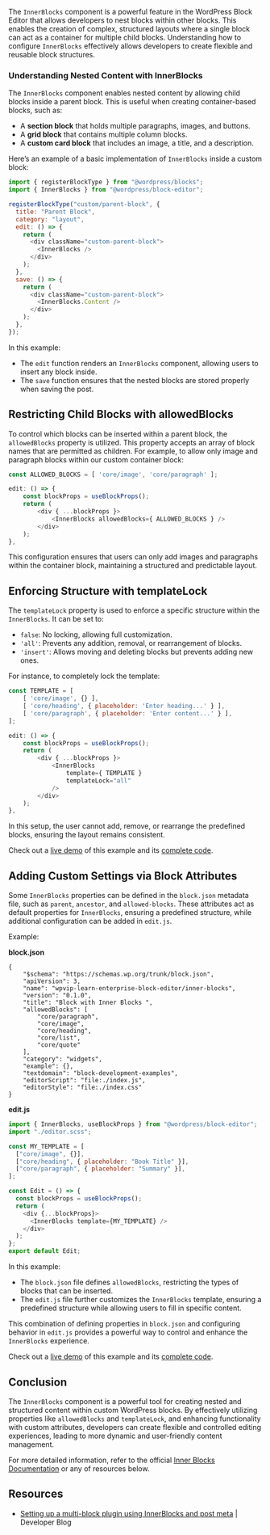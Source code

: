 The `InnerBlocks` component is a powerful feature in the WordPress Block Editor that allows developers to nest blocks within other blocks. This enables the creation of complex, structured layouts where a single block can act as a container for multiple child blocks. Understanding how to configure `InnerBlocks` effectively allows developers to create flexible and reusable block structures.

### **Understanding Nested Content with InnerBlocks**

The `InnerBlocks` component enables nested content by allowing child blocks inside a parent block. This is useful when creating container-based blocks, such as:

- A **section block** that holds multiple paragraphs, images, and buttons.
- A **grid block** that contains multiple column blocks.
- A **custom card block** that includes an image, a title, and a description.

Here’s an example of a basic implementation of `InnerBlocks` inside a custom block:

```javascript
import { registerBlockType } from "@wordpress/blocks";
import { InnerBlocks } from "@wordpress/block-editor";

registerBlockType("custom/parent-block", {
  title: "Parent Block",
  category: "layout",
  edit: () => {
    return (
      <div className="custom-parent-block">
        <InnerBlocks />
      </div>
    );
  },
  save: () => {
    return (
      <div className="custom-parent-block">
        <InnerBlocks.Content />
      </div>
    );
  },
});
```

In this example:

- The `edit` function renders an `InnerBlocks` component, allowing users to insert any block inside.
- The `save` function ensures that the nested blocks are stored properly when saving the post.

## Restricting Child Blocks with allowedBlocks

To control which blocks can be inserted within a parent block, the `allowedBlocks` property is utilized. This property accepts an array of block names that are permitted as children. For example, to allow only image and paragraph blocks within our custom container block:

```javascript
const ALLOWED_BLOCKS = [ 'core/image', 'core/paragraph' ];

edit: () => {
    const blockProps = useBlockProps();
    return (
        <div { ...blockProps }>
            <InnerBlocks allowedBlocks={ ALLOWED_BLOCKS } />
        </div>
    );
},
```

This configuration ensures that users can only add images and paragraphs within the container block, maintaining a structured and predictable layout.

## Enforcing Structure with templateLock

The `templateLock` property is used to enforce a specific structure within the `InnerBlocks`. It can be set to:

- `false`: No locking, allowing full customization.
- `'all'`: Prevents any addition, removal, or rearrangement of blocks.
- `'insert'`: Allows moving and deleting blocks but prevents adding new ones.

For instance, to completely lock the template:

```javascript
const TEMPLATE = [
    [ 'core/image', {} ],
    [ 'core/heading', { placeholder: 'Enter heading...' } ],
    [ 'core/paragraph', { placeholder: 'Enter content...' } ],
];

edit: () => {
    const blockProps = useBlockProps();
    return (
        <div { ...blockProps }>
            <InnerBlocks
                template={ TEMPLATE }
                templateLock="all"
            />
        </div>
    );
},
```

In this setup, the user cannot add, remove, or rearrange the predefined blocks, ensuring the layout remains consistent.

Check out a [live demo](https://playground.wordpress.net/?blueprint-url=https://raw.githubusercontent.com/WordPress/block-development-examples/trunk/plugins/inner-blocks-dcd824/_playground/blueprint.json) of this example and its [complete code](https://github.com/WordPress/block-development-examples/tree/trunk/plugins/inner-blocks-dcd824).

## Adding Custom Settings via Block Attributes

Some `InnerBlocks` properties can be defined in the `block.json` metadata file, such as `parent`, `ancestor`, and `allowed-blocks`. These attributes act as default properties for `InnerBlocks`, ensuring a predefined structure, while additional configuration can be added in `edit.js`.

Example:

**block.json**

```
{
    "$schema": "https://schemas.wp.org/trunk/block.json",
    "apiVersion": 3,
    "name": "wpvip-learn-enterprise-block-editor/inner-blocks",
    "version": "0.1.0",
    "title": "Block with Inner Blocks ",
    "allowedBlocks": [
        "core/paragraph",
        "core/image",
        "core/heading",
        "core/list",
        "core/quote"
    ],
    "category": "widgets",
    "example": {},
    "textdomain": "block-development-examples",
    "editorScript": "file:./index.js",
    "editorStyle": "file:./index.css"
}
```

**edit.js**

```javascript
import { InnerBlocks, useBlockProps } from "@wordpress/block-editor";
import "./editor.scss";

const MY_TEMPLATE = [
  ["core/image", {}],
  ["core/heading", { placeholder: "Book Title" }],
  ["core/paragraph", { placeholder: "Summary" }],
];

const Edit = () => {
  const blockProps = useBlockProps();
  return (
    <div {...blockProps}>
      <InnerBlocks template={MY_TEMPLATE} />
    </div>
  );
};
export default Edit;
```

In this example:

- The `block.json` file defines `allowedBlocks`, restricting the types of blocks that can be inserted.
- The `edit.js` file further customizes the `InnerBlocks` template, ensuring a predefined structure while allowing users to fill in specific content.

This combination of defining properties in `block.json` and configuring behavior in `edit.js` provides a powerful way to control and enhance the `InnerBlocks` experience.

Check out a [live demo](https://playground.wordpress.net/?blueprint-url=https://raw.githubusercontent.com/Automattic/wpvip-learn-enterprise-block-editor/refs/heads/trunk/examples/inner-blocks/_playground/blueprint.json) of this example and its [complete code](https://github.com/Automattic/wpvip-learn-enterprise-block-editor/tree/trunk/examples/inner-blocks).

## Conclusion

The `InnerBlocks` component is a powerful tool for creating nested and structured content within custom WordPress blocks. By effectively utilizing properties like `allowedBlocks` and `templateLock`, and enhancing functionality with custom attributes, developers can create flexible and controlled editing experiences, leading to more dynamic and user-friendly content management.

For more detailed information, refer to the official [Inner Blocks Documentation](https://developer.wordpress.org/block-editor/how-to-guides/block-tutorial/nested-blocks-inner-blocks/) or any of resources below.

## **Resources**

- [Setting up a multi-block plugin using InnerBlocks and post meta](https://developer.wordpress.org/news/2024/05/setting-up-a-multi-block-using-inner-blocks-and-post-meta/) | Developer Blog
